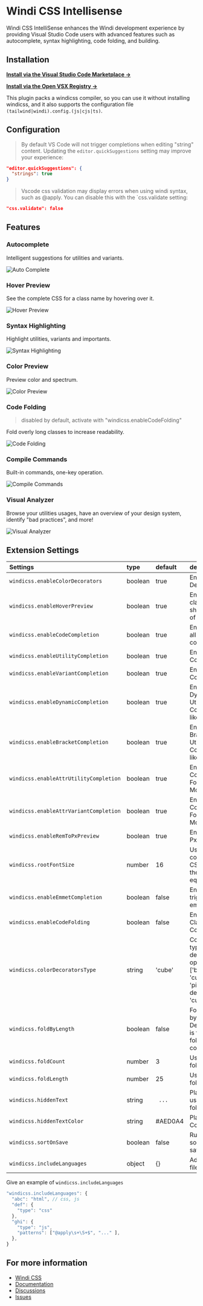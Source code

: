 # Windi CSS Intellisense

Windi CSS IntelliSense enhances the Windi development experience by providing Visual Studio Code users with advanced features such as autocomplete, syntax highlighting, code folding, and building.

## Installation

**[Install via the Visual Studio Code Marketplace →](https://marketplace.visualstudio.com/items?itemName=voorjaar.windicss-intellisense)**

**[Install via the Open VSX Registry →](https://open-vsx.org/extension/voorjaar/windicss-intellisense)**

This plugin packs a windicss compiler, so you can use it without installing windicss, and it also supports the configuration file `(tailwind|windi).config.(js|cjs|ts)`.

## Configuration

> By default VS Code will not trigger completions when editing "string" content. Updating the `editor.quickSuggestions` setting may improve your experience:

```json
"editor.quickSuggestions": {
  "strings": true
}
```

> Vscode css validation may display errors when using windi syntax, such as @apply. You can disable this with the `css.validate setting:

```json
"css.validate": false
```

## Features

### Autocomplete

Intelligent suggestions for utilities and variants.

<img src="https://raw.githubusercontent.com/windicss/windicss-intellisense/main/screenshots/completion.png" alt="Auto Complete"/>

### Hover Preview

See the complete CSS for a class name by hovering over it.

<img src="https://raw.githubusercontent.com/windicss/windicss-intellisense/main/screenshots/hover.png" alt="Hover Preview"/>

### Syntax Highlighting

Highlight utilities, variants and importants.

<img src="https://raw.githubusercontent.com/windicss/windicss-intellisense/main/screenshots/highlight.png" alt="Syntax Highlighting"/>

### Color Preview

Preview color and spectrum.

<img src="https://raw.githubusercontent.com/windicss/windicss-intellisense/main/screenshots/color.png" alt="Color Preview"/>

### Code Folding

> disabled by default, activate with "windicss.enableCodeFolding"

Fold overly long classes to increase readability.

<img src="https://raw.githubusercontent.com/windicss/windicss-intellisense/main/screenshots/highlight.png" alt="Code Folding"/>

### Compile Commands

Built-in commands, one-key operation.

<img src="https://raw.githubusercontent.com/windicss/windicss-intellisense/main/screenshots/commands.png" alt="Compile Commands"/>

### Visual Analyzer

Browse your utilities usages, have an overview of your design system, identify "bad practices", and more!

<img src="https://raw.githubusercontent.com/windicss/windicss-intellisense/main/screenshots/analyzer.png" alt="Visual Analyzer"/>

## Extension Settings

| Settings                           | type    | default  | description                                                  |
| :--------------------------------- | :------ | :------- | :----------------------------------------------------------- |
| `windicss.enableColorDecorators`   | boolean | true     | Enable Color Decorators.                                     |
| `windicss.enableHoverPreview`      | boolean | true     | Enable hover className to show preview of CSS.               |
| `windicss.enableCodeCompletion`    | boolean | true     | Enable/Disable all code completions.                         |
| `windicss.enableUtilityCompletion` | boolean | true     | Enable Utility Completion.                                   |
| `windicss.enableVariantCompletion` | boolean | true     | Enable Variant Completion.                                   |
| `windicss.enableDynamicCompletion` | boolean | true     | Enable Dynamic Utilities Completion like p-{int}.           |
| `windicss.enableBracketCompletion` | boolean | true     | Enable Square Bracket Utilities Completion like bg-[#ff0].           |
| `windicss.enableAttrUtilityCompletion` | boolean | true | Enable Utility Completion For Attributify Mode.              |
| `windicss.enableAttrVariantCompletion` | boolean | true | Enable Variant Completion For Attributify Mode.              |
| `windicss.enableRemToPxPreview`    | boolean | true     | Enable Rem to Px Preview.                                    |
| `windicss.rootFontSize`            | number  | 16       | Used to convert rem CSS values to their px equivalents.      |
| `windicss.enableEmmetCompletion`   | boolean | false    | Enable . trigger for emmet.                                  |
| `windicss.enableCodeFolding`       | boolean | false    | Enable ClassNames Code Folding.                              |
| `windicss.colorDecoratorsType`     | string  | 'cube'   | Configure the type of color decorations, optional ['border', 'bg', 'cube', 'picker'], default is 'cube'. |
| `windicss.foldByLength`            | boolean | false    | Folding code by length. Default option is false, will fold by utility count. |
| `windicss.foldCount`               | number  | 3        | Used by foldByCount.                                         |
| `windicss.foldLength`              | number  | 25       | Used by foldByLength                                         |
| `windicss.hiddenText`              | string  | ` ...`   | Placeholder used when folding code.                          |
| `windicss.hiddenTextColor`         | string  | \#AED0A4 | Placeholder Color.                                           |
| `windicss.sortOnSave`              | boolean | false    | Runs class sorting on file save.                             |
| `windicss.includeLanguages`        | object  | {}       | Add additional file types.                                   |

Give an example of `windicss.includeLanguages`

```js
"windicss.includeLanguages": {
  "abc": "html", // css, js
  "def": {
    "type": "css"
  },
  "ghi": {
    "type": "js",
    "patterns": ["@apply\s+\S+$", "..." ],
  },
}
```

## For more information

* [Windi CSS](https://github.com/windicss/windicss)
* [Documentation](https://windicss.org)
* [Discussions](https://github.com/windicss/windicss/discussions)
* [Issues](https://github.com/windicss/windicss-intellisense/issues)
